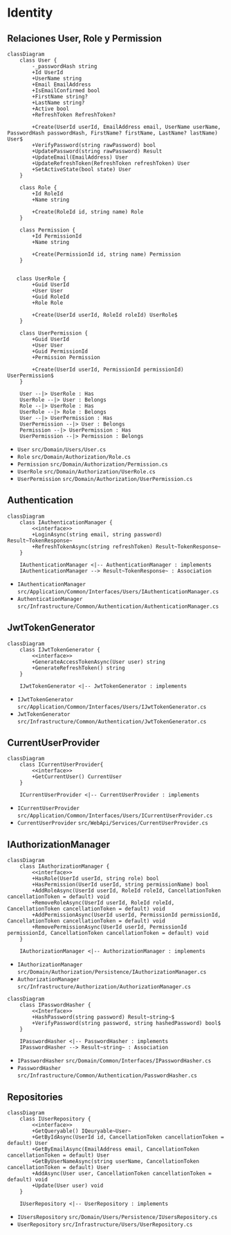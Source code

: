 # Identity

## Relaciones User, Role y Permission

```mermaid
classDiagram
    class User {
        -_passwordHash string
        +Id UserId
        +UserName string
        +Email EmailAddress
        +IsEmailConfirmed bool
        +FirstName string?
        +LastName string?
        +Active bool
        +RefreshToken RefreshToken?

        +Create(UserId userId, EmailAddress email, UserName userName, PasswordHash passwordHash, FirstName? firstName, LastName? lastName) User$
        +VerifyPassword(string rawPassword) bool
        +UpdatePassword(string rawPassword) Result
        +UpdateEmail(EmailAddress) User
        +UpdateRefreshToken(RefreshToken refreshToken) User
        +SetActiveState(bool state) User
    }

    class Role {
        +Id RoleId
        +Name string

        +Create(RoleId id, string name) Role
    }

    class Permission {
        +Id PermissionId
        +Name string

        +Create(PermissionId id, string name) Permission
    }


   class UserRole {
        +Guid UserId
        +User User
        +Guid RoleId
        +Role Role

        +Create(UserId userId, RoleId roleId) UserRole$
    }

    class UserPermission {
        +Guid UserId
        +User User
        +Guid PermissionId
        +Permission Permission

        +Create(UserId userId, PermissionId permissionId) UserPermission$
    }

    User --|> UserRole : Has
    UserRole --|> User : Belongs
    Role --|> UserRole : Has
    UserRole --|> Role : Belongs
    User --|> UserPermission : Has
    UserPermission --|> User : Belongs
    Permission --|> UserPermission : Has
    UserPermission --|> Permission : Belongs
```

- `User` `src/Domain/Users/User.cs`
- `Role` `src/Domain/Authorization/Role.cs`
- `Permission` `src/Domain/Authorization/Permission.cs`
- `UserRole` `src/Domain/Authorization/UserRole.cs`
- `UserPermission` `src/Domain/Authorization/UserPermission.cs`

## Authentication

```mermaid
classDiagram
    class IAuthenticationManager {
        <<interface>>
        +LoginAsync(string email, string password) Result~TokenResponse~
        +RefreshTokenAsync(string refreshToken) Result~TokenResponse~
    }

    IAuthenticationManager <|-- AuthenticationManager : implements
    IAuthenticationManager --> Result~TokenResponse~ : Association
```

- `IAuthenticationManager` `src/Application/Common/Interfaces/Users/IAuthenticationManager.cs`
- `AuthenticationManager` `src/Infrastructure/Common/Authentication/AuthenticationManager.cs`

## JwtTokenGenerator

```mermaid
classDiagram
    class IJwtTokenGenerator {
        <<interface>>
        +GenerateAccessTokenAsync(User user) string
        +GenerateRefreshToken() string
    }

    IJwtTokenGenerator <|-- JwtTokenGenerator : implements
```

- `IJwtTokenGenerator` `src/Application/Common/Interfaces/Users/IJwtTokenGenerator.cs`
- `JwtTokenGenerator` `src/Infrastructure/Common/Authentication/JwtTokenGenerator.cs`

## CurrentUserProvider

```mermaid
classDiagram
    class ICurrentUserProvider{
        <<interface>>
        +GetCurrentUser() CurrentUser
    }

    ICurrentUserProvider <|-- CurrentUserProvider : implements
```

- `ICurrentUserProvider` `src/Application/Common/Interfaces/Users/ICurrentUserProvider.cs`
- `CurrentUserProvider` `src/WebApi/Services/CurrentUserProvider.cs`

## IAuthorizationManager

```mermaid
classDiagram
    class IAuthorizationManager {
        <<interface>>
        +HasRole(UserId userId, string role) bool
        +HasPermission(UserId userId, string permissionName) bool
        +AddRoleAsync(UserId userId, RoleId roleId, CancellationToken cancellationToken = default) void
        +RemoveRoleAsync(UserId userId, RoleId roleId, CancellationToken cancellationToken = default) void
        +AddPermissionAsync(UserId userId, PermissionId permissionId, CancellationToken cancellationToken = default) void
        +RemovePermissionAsync(UserId userId, PermissionId permissionId, CancellationToken cancellationToken = default) void
    }

    IAuthorizationManager <|-- AuthorizationManager : implements
```

- `IAuthorizationManager` `src/Domain/Authorization/Persistence/IAuthorizationManager.cs`
- `AuthorizationManager` `src/Infrastructure/Authorization/AuthorizationManager.cs`

```mermaid
classDiagram
    class IPasswordHasher {
        <<Interface>>
        +HashPassword(string password) Result~string~$
        +VerifyPassword(string password, string hashedPassword) bool$
    }

    IPasswordHasher <|-- PasswordHasher : implements
    IPasswordHasher --> Result~string~ : Association
```

- `IPasswordHasher` `src/Domain/Common/Interfaces/IPasswordHasher.cs`
- `PasswordHasher` `src/Infrastructure/Common/Authentication/PasswordHasher.cs`

## Repositories

```mermaid
classDiagram
    class IUserRepository {
        <<interface>>
        +GetQueryable() IQeuryable~User~
        +GetByIdAsync(UserId id, CancellationToken cancellationToken = default) User
        +GetByEmailAsync(EmailAddress email, CancellationToken cancellationToken = default) User
        +GetByUserNameAsync(string userName, CancellationToken cancellationToken = default) User
        +AddAsync(User user, CancellationToken cancellationToken = default) void
        +Update(User user) void
    }

    IUserRepository <|-- UserRepository : implements
```

- `IUsersRepository` `src/Domain/Users/Persistence/IUsersRepository.cs`
- `UserRepository` `src/Infrastructure/Users/UserRepository.cs`
